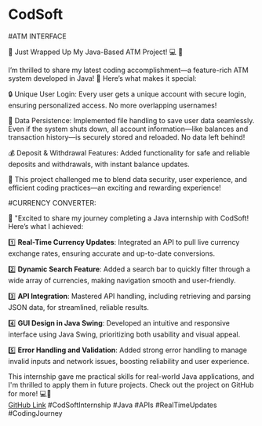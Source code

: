 # CodSoft

#ATM INTERFACE


🚀 Just Wrapped Up My Java-Based ATM Project! 💻 🚀

I’m thrilled to share my latest coding accomplishment—a feature-rich ATM system developed in Java! 🎉 Here’s what makes it special:

🔒 Unique User Login: Every user gets a unique account with secure login, ensuring personalized access. No more overlapping usernames!

💾 Data Persistence: Implemented file handling to save user data seamlessly. Even if the system shuts down, all account information—like balances and transaction history—is securely stored and reloaded. No data left behind!

💰 Deposit & Withdrawal Features: Added functionality for safe and reliable deposits and withdrawals, with instant balance updates.

🧩 This project challenged me to blend data security, user experience, and efficient coding practices—an exciting and rewarding experience!

#CURRENCY CONVERTER:

🚀 "Excited to share my journey completing a Java internship with CodSoft! Here’s what I achieved:

1️⃣ **Real-Time Currency Updates**: Integrated an API to pull live currency exchange rates, ensuring accurate and up-to-date conversions.

2️⃣ **Dynamic Search Feature**: Added a search bar to quickly filter through a wide array of currencies, making navigation smooth and user-friendly.

3️⃣ **API Integration**: Mastered API handling, including retrieving and parsing JSON data, for streamlined, reliable results.

4️⃣ **GUI Design in Java Swing**: Developed an intuitive and responsive interface using Java Swing, prioritizing both usability and visual appeal.

5️⃣ **Error Handling and Validation**: Added strong error handling to manage invalid inputs and network issues, boosting reliability and user experience.

This internship gave me practical skills for real-world Java applications, and I'm thrilled to apply them in future projects. Check out the project on GitHub for more! 💻🚀  
[GitHub Link](https://github.com/ankit-1819) #CodSoftInternship #Java #APIs #RealTimeUpdates #CodingJourney
